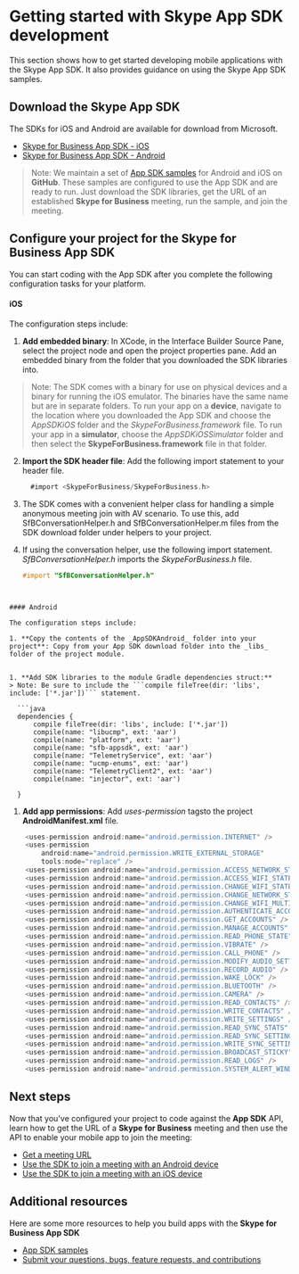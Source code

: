 # Getting started with Skype App SDK development 

This section shows how to get started developing mobile applications with the Skype App SDK. It also provides guidance on using the Skype App SDK samples.

## Download the Skype App SDK

The SDKs for iOS and Android are available for download from Microsoft. 
* [Skype for Business App SDK - iOS](http://aka.ms/sfbAppSDKDownload_ios)
* [Skype for Business App SDK - Android](http://aka.ms/sfbAppSDKDownload_android)

<!--- Can add back comment on structure of download, once Dev made final decision on this.  -->
 
<!--- Split instructions at this point.  1. Run sample app (still needs meeting URL).  2.  Add SDK to your own app.  Also split by platform too?   -->

>Note: We maintain a set of [App SDK samples](Samples.md) for Android and iOS on **GitHub**. These samples are configured to use the App SDK and are ready to run.
Just download the SDK libraries, get the URL of an established **Skype for Business** meeting, run the sample, and join the meeting. 

## Configure your project for the Skype for Business App SDK

You can start coding with the App SDK after you complete the following configuration tasks for your platform.

#### iOS

The configuration steps include:


1. **Add embedded binary**: In XCode, in the Interface Builder  Source Pane, select the project node and open the project properties pane. Add an embedded binary from the folder that 
you downloaded the SDK libraries into. 

  > Note: The SDK comes with a binary for use on physical devices and a binary for running the iOS emulator. The binaries have the 
same name but are in separate folders. To run your app on a **device**, navigate to the location where you downloaded the App SDK and 
choose the _AppSDKiOS_ folder and the _SkypeForBusiness.framework_ file. To run your app in a **simulator**, choose the _AppSDKiOSSimulator_ folder 
and then select the **SkypeForBusiness.framework** file in that folder.

2. **Import the SDK header file**: Add the following import statement to your header file.

      ```objective-c
        #import <SkypeForBusiness/SkypeForBusiness.h>
      ```
3. The SDK comes with a convenient helper class for handling a simple anonymous meeting join with AV scenario. To use this, add SfBConversationHelper.h and SfBConversationHelper.m files from the SDK download folder under helpers to your project. 

4. If using the conversation helper, use the following import statement. _SfBConversationHelper.h_ imports the _SkypeForBusiness.h_ file.
      ```objective-c
      #import "SfBConversationHelper.h"
```


#### Android

The configuration steps include:

1. **Copy the contents of the _AppSDKAndroid_ folder into your project**: Copy from your App SDK download folder into the _libs_ folder of the project module.


1. **Add SDK libraries to the module Gradle dependencies struct:** 
> Note: Be sure to include the ```compile fileTree(dir: 'libs', include: ['*.jar'])``` statement. 
 
  ```java
  dependencies {
      compile fileTree(dir: 'libs', include: ['*.jar'])
      compile(name: "libucmp", ext: 'aar')
      compile(name: "platform", ext: 'aar')
      compile(name: "sfb-appsdk", ext: 'aar')
      compile(name: "TelemetryService", ext: 'aar')
      compile(name: "ucmp-enums", ext: 'aar')
      compile(name: "TelemetryClient2", ext: 'aar')
      compile(name: "injector", ext: 'aar')
    
  }

  ```
1. **Add app permissions**: Add _uses-permission_ tagsto the project **AndroidManifest.xml** file. 


  ```java
      <uses-permission android:name="android.permission.INTERNET" />
      <uses-permission
          android:name="android.permission.WRITE_EXTERNAL_STORAGE"
          tools:node="replace" />
      <uses-permission android:name="android.permission.ACCESS_NETWORK_STATE" />
      <uses-permission android:name="android.permission.ACCESS_WIFI_STATE" />
      <uses-permission android:name="android.permission.CHANGE_WIFI_STATE" />
      <uses-permission android:name="android.permission.CHANGE_NETWORK_STATE" />
      <uses-permission android:name="android.permission.CHANGE_WIFI_MULTICAST_STATE" />
      <uses-permission android:name="android.permission.AUTHENTICATE_ACCOUNTS" />
      <uses-permission android:name="android.permission.GET_ACCOUNTS" />
      <uses-permission android:name="android.permission.MANAGE_ACCOUNTS" />
      <uses-permission android:name="android.permission.READ_PHONE_STATE" />
      <uses-permission android:name="android.permission.VIBRATE" />
      <uses-permission android:name="android.permission.CALL_PHONE" />
      <uses-permission android:name="android.permission.MODIFY_AUDIO_SETTINGS" />
      <uses-permission android:name="android.permission.RECORD_AUDIO" />
      <uses-permission android:name="android.permission.WAKE_LOCK" />
      <uses-permission android:name="android.permission.BLUETOOTH" />
      <uses-permission android:name="android.permission.CAMERA" />
      <uses-permission android:name="android.permission.READ_CONTACTS" />
      <uses-permission android:name="android.permission.WRITE_CONTACTS" />
      <uses-permission android:name="android.permission.WRITE_SETTINGS" />
      <uses-permission android:name="android.permission.READ_SYNC_STATS" />
      <uses-permission android:name="android.permission.READ_SYNC_SETTINGS" />
      <uses-permission android:name="android.permission.WRITE_SYNC_SETTINGS" />
      <uses-permission android:name="android.permission.BROADCAST_STICKY" />
      <uses-permission android:name="android.permission.READ_LOGS" />
      <uses-permission android:name="android.permission.SYSTEM_ALERT_WINDOW" />

  ```




## Next steps
Now that you've configured your project to code against the **App SDK** API, learn how to get the URL of a **Skype for Business** meeting and then use the API to enable your mobile app to join the meeting:

* [Get a meeting URL](GetMeetingURL.md)
* [Use the SDK to join a meeting with an Android device](HowToJoinMeeting.md)
* [Use the SDK to join a meeting with an iOS device](HowToJoinMeeting_iOS.md)

## Additional resources
Here are some more resources to help you build apps with the **Skype for Business App SDK**

* [App SDK samples](Samples.md) 
* [Submit your questions, bugs, feature requests, and contributions](Feedback.md)
